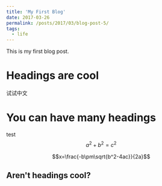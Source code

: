 ```yaml
---
title: 'My First Blog'
date: 2017-03-26
permalink: /posts/2017/03/blog-post-5/
tags:
  - life
---
```

This is my first blog post.


Headings are cool
======
试试中文


You can have many headings
======
test $$a^2+b^2=c^2$$

$$x=\frac{-b\pm\sqrt{b^2-4ac}}{2a}$$

Aren't headings cool?
------